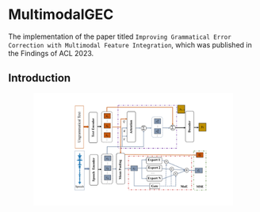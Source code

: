 # MultimodalGEC
The implementation of the paper titled `Improving Grammatical Error Correction with Multimodal Feature Integration`, which was published in the Findings of ACL 2023.

## Introduction
 

<div align="center">
    <img src="/images/overall-framework.pdf" width="80%" title="Overall framework of multimodal GEC model. "</img>
</div>
